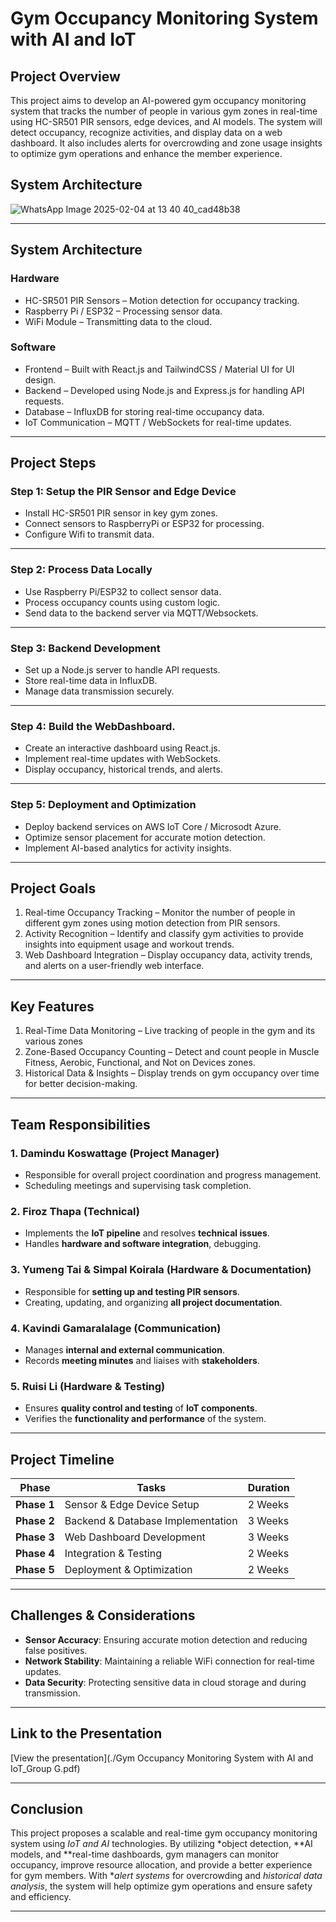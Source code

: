 # Gym Occupancy Monitoring System with AI and IoT

## Project Overview

This project aims to develop an AI-powered gym occupancy monitoring system that tracks the number of people in various gym zones in real-time using HC-SR501 PIR sensors, edge devices, and AI models. The system will detect occupancy, recognize activities, and display data on a web dashboard. It also includes alerts for overcrowding and zone usage insights to optimize gym operations and enhance the member experience.

## System Architecture
![WhatsApp Image 2025-02-04 at 13 40 40_cad48b38](https://github.com/user-attachments/assets/8cc97d6d-4981-45b4-b0ab-baeaba7f17b7)

---

## System Architecture

### Hardware
- HC-SR501 PIR Sensors – Motion detection for occupancy tracking.
- Raspberry Pi / ESP32 – Processing sensor data.
- WiFi Module – Transmitting data to the cloud.

### Software 
- Frontend – Built with React.js and TailwindCSS / Material UI for UI design.
- Backend – Developed using Node.js and Express.js for handling API requests.
- Database – InfluxDB for storing real-time occupancy data.
- IoT Communication – MQTT / WebSockets for real-time updates.

---

## Project Steps

### Step 1: Setup the PIR Sensor and Edge Device

   - Install HC-SR501 PIR sensor in key gym zones.
   - Connect sensors to RaspberryPi or ESP32 for processing.
   - Configure Wifi to transmit data.
   
---

### Step 2: Process Data Locally

   - Use Raspberry Pi/ESP32 to collect sensor data.
   - Process occupancy counts using custom logic.
   - Send data to the backend server via MQTT/Websockets.

---

### Step 3: Backend Development

   - Set up a Node.js server to handle API requests.
   - Store real-time data in InfluxDB.
   - Manage data transmission securely.

---

### Step 4: Build the WebDashboard.

   - Create an interactive dashboard using React.js.
   - Implement real-time updates with WebSockets.
   - Display occupancy, historical trends, and alerts.

---

### Step 5: Deployment and Optimization

   - Deploy backend services on AWS IoT Core / Microsodt Azure.
   - Optimize sensor placement for accurate motion detection.
   - Implement AI-based analytics for activity insights.

--- 



## Project Goals

1. Real-time Occupancy Tracking – Monitor the number of people in different gym zones using motion detection from PIR sensors.
2. Activity Recognition – Identify and classify gym activities to provide insights into equipment usage and workout trends.
3. Web Dashboard Integration – Display occupancy data, activity trends, and alerts on a user-friendly web interface.

---

## Key Features

1. Real-Time Data Monitoring – Live tracking of people in the gym and its various zones
2. Zone-Based Occupancy Counting – Detect and count people in Muscle Fitness, Aerobic, Functional, and Not on Devices zones.
3. Historical Data & Insights – Display trends on gym occupancy over time for better decision-making.

---
## Team Responsibilities

### 1. Damindu Koswattage (Project Manager)
- Responsible for overall project coordination and progress management.
- Scheduling meetings and supervising task completion.

### 2. Firoz Thapa (Technical)
- Implements the **IoT pipeline** and resolves **technical issues**.
- Handles **hardware and software integration**, debugging.

### 3. Yumeng Tai & Simpal Koirala (Hardware & Documentation)
- Responsible for **setting up and testing PIR sensors**.
- Creating, updating, and organizing **all project documentation**.

### 4. Kavindi Gamaralalage (Communication)
- Manages **internal and external communication**.
- Records **meeting minutes** and liaises with **stakeholders**.

### 5. Ruisi Li (Hardware & Testing)
- Ensures **quality control and testing** of **IoT components**.
- Verifies the **functionality and performance** of the system.


---

## Project Timeline

| **Phase**   | **Tasks**                          | **Duration** |
|------------|----------------------------------|------------|
| **Phase 1** | Sensor & Edge Device Setup      | 2 Weeks    |
| **Phase 2** | Backend & Database Implementation | 3 Weeks    |
| **Phase 3** | Web Dashboard Development       | 3 Weeks    |
| **Phase 4** | Integration & Testing           | 2 Weeks    |
| **Phase 5** | Deployment & Optimization       | 2 Weeks    |

---

## Challenges & Considerations

- **Sensor Accuracy**: Ensuring accurate motion detection and reducing false positives.
- **Network Stability**: Maintaining a reliable WiFi connection for real-time updates.
- **Data Security**: Protecting sensitive data in cloud storage and during transmission.

---

## Link to the Presentation

[View the presentation](./Gym Occupancy Monitoring System with AI and IoT_Group G.pdf)


---

## Conclusion

This project proposes a scalable and real-time gym occupancy monitoring system using *IoT and AI* technologies. By utilizing *object detection, **AI models, and **real-time dashboards, gym managers can monitor occupancy, improve resource allocation, and provide a better experience for gym members. With **alert systems* for overcrowding and *historical data analysis*, the system will help optimize gym operations and ensure safety and efficiency.

---


